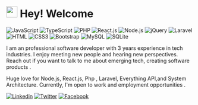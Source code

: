 <h1><img src="https://emojis.slackmojis.com/emojis/images/1531849430/4246/blob-sunglasses.gif?1531849430" width="30"/> Hey! Welcome </h1>

![JavaScript](https://img.shields.io/badge/JavaScript-F7DF1E?style=flat-square&logo=javascript&logoColor=black)
![TypeScript](https://img.shields.io/badge/TypeScript-007ACC?style=flat-square&logo=typescript&logoColor=white)
![PHP](https://img.shields.io/badge/PHP-777BB4?style=flat-square&logo=php&logoColor=white)
![React.js](https://img.shields.io/badge/React.js-0081CB?style=flat-square&logo=react&logoColor=61DAFB)
![Node.js](https://img.shields.io/badge/Node.js-43853D?style=flat-square&logo=node.js&logoColor=white)
![jQuery](https://img.shields.io/badge/jQuery-0769AD?style=flat-square&logo=jquery&logoColor=white)
![Laravel](https://img.shields.io/badge/Laravel-FF2D20?style=flat-square&logo=laravel&logoColor=white)
![HTML](https://img.shields.io/badge/HTML5-E34F26?style=flat-square&logo=html5&logoColor=white)
![CSS3](https://img.shields.io/badge/CSS3-1572B6?style=flat-square&logo=css3&logoColor=white)
![Bootstrap](https://img.shields.io/badge/Bootstrap-563D7C?style=flat-square&logo=bootstrap&logoColor=white)
![MySQL](https://img.shields.io/badge/MySQL-005C84?style=flat-square&logo=mysql&logoColor=white)
![SQLite](https://img.shields.io/badge/SQLite-07405E?style=flat-square&logo=sqlite&logoColor=white)

I am an professional software developer with 3 years experience in tech industries. 
I enjoy meeting new people and hearing new perspectives. Reach out if you want to talk to me about emerging tech, creating software products .

Huge love for Node.js, React.js, Php , Laravel, Everything API,and System Architecture. Currently, 
I'm open to work and employment opportunities .




[![Linkedin](https://img.shields.io/badge/LinkedIn-0077B5?style=flat-square&logo=linkedin&logoColor=white)](https://www.linkedin.com/in/mithen-bd/) 
[![Twitter](https://img.shields.io/badge/Twitter-1DA1F2?style=flat-square&logo=twitter&logoColor=white)](https://twitter.com/mithen_bd)
[![Facebook](https://img.shields.io/badge/Facebook-1877F2?style=flat-square&logo=facebook&logoColor=white)](https://www.facebook.com/minhaz.dev/)
